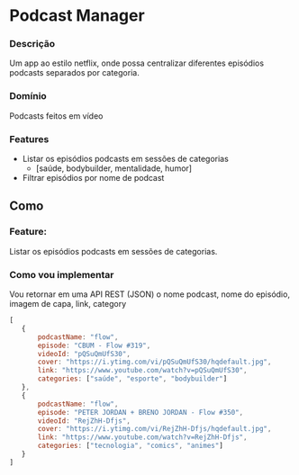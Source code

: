 # Podcast Manager

### Descrição
Um app ao estilo netflix, onde possa centralizar diferentes episódios podcasts 
separados por categoria.

### Domínio
Podcasts feitos em vídeo

### Features
- Listar os episódios podcasts em sessões de categorias
    - [saúde, bodybuilder, mentalidade, humor]
- Filtrar episódios por nome de podcast

## Como

### Feature:
Listar os episódios podcasts em sessões de categorias.

### Como vou implementar
Vou retornar em uma API REST (JSON) o nome podcast, 
nome do episódio, imagem de capa, link, category  
 ```js
 [
    {
        podcastName: "flow",
        episode: "CBUM - Flow #319",
        videoId: "pQSuQmUfS30",
        cover: "https://i.ytimg.com/vi/pQSuQmUfS30/hqdefault.jpg",
        link: "https://www.youtube.com/watch?v=pQSuQmUfS30",
        categories: ["saúde", "esporte", "bodybuilder"]
    },
    {
        podcastName: "flow",
        episode: "PETER JORDAN + BRENO JORDAN - Flow #350",
        videoId: "RejZhH-Dfjs",
        cover: "https://i.ytimg.com/vi/RejZhH-Dfjs/hqdefault.jpg",
        link: "https://www.youtube.com/watch?v=RejZhH-Dfjs",
        categories: ["tecnologia", "comics", "animes"]
    }
 ]
 ```
